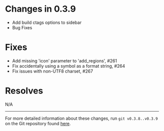 Changes in 0.3.9
================

- Add build ctags options to sidebar
- Bug Fixes

Fixes
=====

* Add missing 'icon' parameter to 'add_regions', #261
* Fix accidentally using a symbol as a format string, #264
* Fix issues with non-UTF8 charset, #267

Resolves
========

N/A

*******************************************************************************

For more detailed information about these changes, run ``git v0.3.8..v0.3.9``
on the Git repository found [here](https://github.com/SublimeText/CTags).
